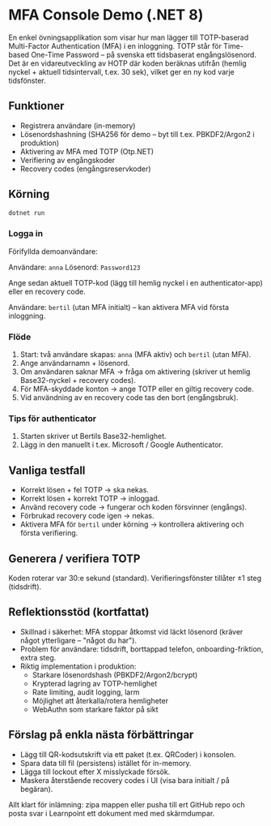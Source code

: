 # MFA Console Demo (.NET 8)

En enkel övningsapplikation som visar hur man lägger till TOTP-baserad Multi-Factor Authentication (MFA) i en inloggning. TOTP står för Time-based One-Time Password – på svenska ett tidsbaserat engångslösenord. Det är en vidareutveckling av HOTP där koden beräknas utifrån (hemlig nyckel + aktuell tidsintervall, t.ex. 30 sek), vilket ger en ny kod varje tidsfönster.

## Funktioner
- Registrera användare (in-memory)
- Lösenordshashning (SHA256 för demo – byt till t.ex. PBKDF2/Argon2 i produktion)
- Aktivering av MFA med TOTP (Otp.NET)
- Verifiering av engångskoder
- Recovery codes (engångsreservkoder)

## Körning
```powershell
dotnet run
```

### Logga in
Förifyllda demoanvändare:

Användare: `anna`
Lösenord: `Password123`

Ange sedan aktuell TOTP-kod (lägg till hemlig nyckel i en authenticator-app) eller en recovery code.

Användare: `bertil` (utan MFA initialt) – kan aktivera MFA vid första inloggning.

### Flöde
1. Start: två användare skapas: `anna` (MFA aktiv) och `bertil` (utan MFA).
2. Ange användarnamn + lösenord.
3. Om användaren saknar MFA → fråga om aktivering (skriver ut hemlig Base32-nyckel + recovery codes).
4. För MFA-skyddade konton → ange TOTP eller en giltig recovery code.
5. Vid användning av en recovery code tas den bort (engångsbruk).

### Tips för authenticator
1. Starten skriver ut Bertils Base32-hemlighet.
2. Lägg in den manuellt i t.ex. Microsoft / Google Authenticator.


## Vanliga testfall
- Korrekt lösen + fel TOTP → ska nekas.
- Korrekt lösen + korrekt TOTP → inloggad.
- Använd recovery code → fungerar och koden försvinner (engångs).
- Förbrukad recovery code igen → nekas.
- Aktivera MFA för `bertil` under körning → kontrollera aktivering och första verifiering.

## Generera / verifiera TOTP
Koden roterar var 30:e sekund (standard). Verifieringsfönster tillåter ±1 steg (tidsdrift).

## Reflektionsstöd (kortfattat)
- Skillnad i säkerhet: MFA stoppar åtkomst vid läckt lösenord (kräver något ytterligare – "något du har").
- Problem för användare: tidsdrift, borttappad telefon, onboarding-friktion, extra steg.
- Riktig implementation i produktion:
	- Starkare lösenordshash (PBKDF2/Argon2/bcrypt)
	- Krypterad lagring av TOTP-hemlighet
	- Rate limiting, audit logging, larm
	- Möjlighet att återkalla/rotera hemligheter
	- WebAuthn som starkare faktor på sikt

## Förslag på enkla nästa förbättringar
- Lägg till QR-kodsutskrift via ett paket (t.ex. QRCoder) i konsolen.
- Spara data till fil (persistens) istället för in-memory.
- Lägga till lockout efter X misslyckade försök.
- Maskera återstående recovery codes i UI (visa bara initialt / på begäran).

Allt klart för inlämning: zipa mappen eller pusha till ert GitHub repo  och posta svar i Learnpoint ett dokument med  med skärmdumpar. 
